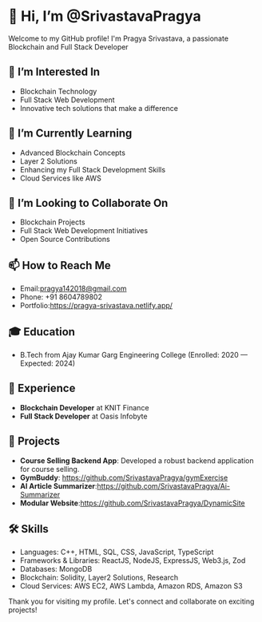 # 👋 Hi, I’m @SrivastavaPragya

Welcome to my GitHub profile! I'm Pragya Srivastava, a passionate Blockchain and Full Stack Developer

## 👀 I’m Interested In
- Blockchain Technology
- Full Stack Web Development
- Innovative tech solutions that make a difference

## 🌱 I’m Currently Learning
- Advanced Blockchain Concepts
- Layer 2 Solutions
- Enhancing my Full Stack Development Skills
- Cloud Services like AWS

## 💞️ I’m Looking to Collaborate On
- Blockchain Projects
- Full Stack Web Development Initiatives
- Open Source Contributions


## 📫 How to Reach Me
- Email:pragya142018@gmail.com
- Phone: +91 8604789802
- Portfolio:https://pragya-srivastava.netlify.app/

## 🎓 Education
- B.Tech from Ajay Kumar Garg Engineering College (Enrolled: 2020 — Expected: 2024)

## 💼 Experience
- **Blockchain Developer** at KNIT Finance
- **Full Stack Developer** at Oasis Infobyte

## 🚀 Projects
- **Course Selling Backend App**: Developed a robust backend application for course selling.
- **GymBuddy**: https://github.com/SrivastavaPragya/gymExercise
- **AI Article Summarizer**:https://github.com/SrivastavaPragya/Ai-Summarizer
- **Modular Website**:https://github.com/SrivastavaPragya/DynamicSite
 







## 🛠 Skills
- Languages: C++, HTML, SQL, CSS, JavaScript, TypeScript
- Frameworks & Libraries: ReactJS, NodeJS, ExpressJS, Web3.js, Zod
- Databases: MongoDB
- Blockchain: Solidity, Layer2 Solutions, Research
- Cloud Services: AWS EC2, AWS Lambda, Amazon RDS, Amazon S3
  

Thank you for visiting my profile. Let's connect and collaborate on exciting projects!

